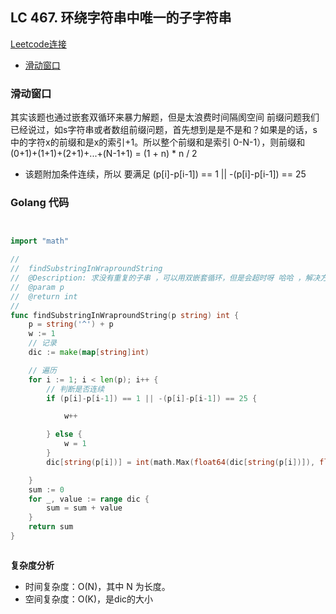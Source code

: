 ## LC 467. 环绕字符串中唯一的子字符串
[Leetcode连接](https://leetcode.cn/problems/unique-substrings-in-wraparound-string/)

- [滑动窗口](#solution1)

### <span id="solution1">滑动窗口</span>

其实该题也通过嵌套双循环来暴力解题，但是太浪费时间隔阂空间
前缀问题我们已经说过，如s字符串或者数组前缀问题，首先想到是是不是和？如果是的话，s中的字符x的前缀和是x的索引+1。所以整个前缀和是索引 0-N-1），则前缀和(0+1)+(1+1)+(2+1)+...+(N-1+1) =  (1 + n) * n / 2
- 该题附加条件连续，所以 要满足 (p[i]-p[i-1]) == 1 || -(p[i]-p[i-1]) == 25 

### Golang 代码

``` go


import "math"

//
//  findSubstringInWraproundString
//  @Description: 求没有重复的子串 ，可以用双嵌套循环，但是会超时呀 哈哈 ，解决方案滑动窗口
//  @param p
//  @return int
//
func findSubstringInWraproundString(p string) int {
	p = string('^') + p
	w := 1
	// 记录
	dic := make(map[string]int)

	// 遍历
	for i := 1; i < len(p); i++ {
		// 判断是否连续
		if (p[i]-p[i-1]) == 1 || -(p[i]-p[i-1]) == 25 {

			w++

		} else {
			w = 1
		}
		dic[string(p[i])] = int(math.Max(float64(dic[string(p[i])]), float64(w)))

	}
	sum := 0
	for _, value := range dic {
		sum = sum + value
	}
	return sum
}



```

**复杂度分析**
- 时间复杂度：O(N)，其中 N 为长度。
- 空间复杂度：O(K)，是dic的大小